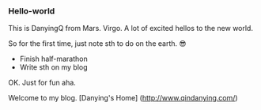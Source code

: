 ### Hello-world

This is DanyingQ from Mars. Virgo. A lot of excited hellos to the new world.

So for the first time, just note sth to do on the earth. :sunglasses:

- Finish half-marathon
- Write sth on my blog

OK. Just for fun aha.

Welcome to my blog. [Danying's Home] (http://www.qindanying.com/)
